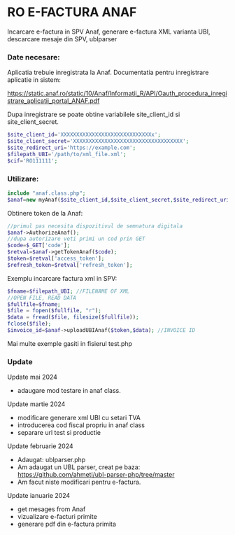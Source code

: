 # RO E-FACTURA ANAF
Incarcare e-factura in SPV Anaf, generare e-factura XML varianta UBI, descarcare mesaje din SPV, ublparser

### Date necesare:

Aplicatia trebuie inregistrata la Anaf. Documentatia pentru inregistrare aplicatie in sistem:

https://static.anaf.ro/static/10/Anaf/Informatii_R/API/Oauth_procedura_inregistrare_aplicatii_portal_ANAF.pdf

Dupa inregistrare se poate obtine variabilele site_client_id si site_client_secret.

```php
$site_client_id='XXXXXXXXXXXXXXXXXXXXXXXXXXXXXx';
$site_client_secret='XXXXXXXXXXXXXXXXXXXXXXXXXXXXXXXXXXX';
$site_redirect_uri='https://example.com';
$filepath_UBI='/path/to/xml_file.xml';
$cif='RO111111';
```

### Utilizare:

```php
include "anaf.class.php";
$anaf=new myAnaf($site_client_id,$site_client_secret,$site_redirect_uri,$filepath_UBI,$cif);
```

Obtinere token de la Anaf:

```php
//primul pas necesita dispozitivul de semnatura digitala
$anaf->AuthorizeAnaf();
//dupa autorizare veti primi un cod prin GET
$code=$_GET['code'];
$retval=$anaf->getTokenAnaf($code);
$token=$retval['access_token'];
$refresh_token=$retval['refresh_token'];
```
Exemplu incarcare factura xml in SPV:

```php
$fname=$filepath_UBI; //FILENAME OF XML
//OPEN FILE, READ DATA
$fullfile=$fname;
$file = fopen($fullfile, "r");
$data = fread($file, filesize($fullfile));
fclose($file);
$invoice_id=$anaf->uploadUBIAnaf($token,$data); //INVOICE ID
```

Mai multe exemple gasiti in fisierul test.php

### Update

Update mai 2024
- adaugare mod testare in anaf class.

Update martie 2024
- modificare generare xml UBI cu setari TVA
- introducerea cod fiscal propriu in anaf class
- separare url test si productie

Update februarie 2024
- Adaugat: ublparser.php
- Am adaugat un UBL parser, creat pe baza: https://github.com/ahmeti/ubl-parser-php/tree/master
- Am facut niste modificari pentru e-factura.

Update ianuarie 2024
- get mesages from Anaf
- vizualizare e-facturi primite
- generare pdf din e-factura primita

